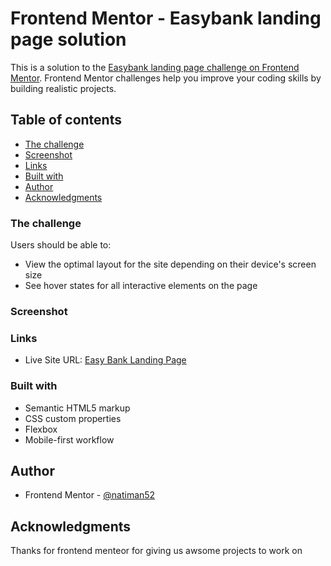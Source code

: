 # Frontend Mentor - Easybank landing page solution

This is a solution to the [Easybank landing page challenge on Frontend Mentor](https://www.frontendmentor.io/challenges/easybank-landing-page-WaUhkoDN). Frontend Mentor challenges help you improve your coding skills by building realistic projects. 

## Table of contents

- [The challenge](#the-challenge)
- [Screenshot](#screenshot)
- [Links](#links)
- [Built with](#built-with)
- [Author](#author)
- [Acknowledgments](#acknowledgments)



### The challenge

Users should be able to:

- View the optimal layout for the site depending on their device's screen size
- See hover states for all interactive elements on the page

### Screenshot

[](./screenshots/)



### Links

- Live Site URL: [Easy Bank Landing Page](https://naticodecamp.github.io/EasyBankFrontend/)


### Built with

- Semantic HTML5 markup
- CSS custom properties
- Flexbox
- Mobile-first workflow



## Author

- Frontend Mentor - [@natiman52](https://www.frontendmentor.io/profile/natiman52)



## Acknowledgments

Thanks for frontend menteor for giving us awsome projects to work on


